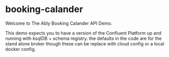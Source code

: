 # booking-calander

Welcome to The Ably Booking Calander API Demo. 

This demo expects you to have a version of the Confluent Platform up and running with ksqlDB + schema registry. the defaults in the code are for the stand alone broker though these can be replace with cloud config or a local docker config.